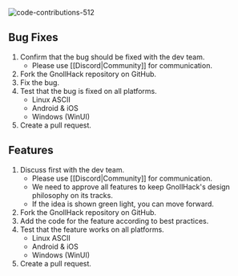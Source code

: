 ![code-contributions-512](https://github.com/user-attachments/assets/55a41d75-4779-481e-abcc-310c4e092e2c)


## Bug Fixes


1. Confirm that the bug should be fixed with the dev team.
    - Please use [[Discord|Community]] for communication.
2. Fork the GnollHack repository on GitHub.
3. Fix the bug.
4. Test that the bug is fixed on all platforms.
    - Linux ASCII
    - Android & iOS
    - Windows (WinUI)
5. Create a pull request.


## Features


1. Discuss first with the dev team.
    - Please use [[Discord|Community]] for communication.
    - We need to approve all features to keep GnollHack's design philosophy on its tracks.
    - If the idea is shown green light, you can move forward.
2. Fork the GnollHack repository on GitHub.
3. Add the code for the feature according to best practices.
4. Test that the feature works on all platforms.
    - Linux ASCII
    - Android & iOS
    - Windows (WinUI)
5. Create a pull request.